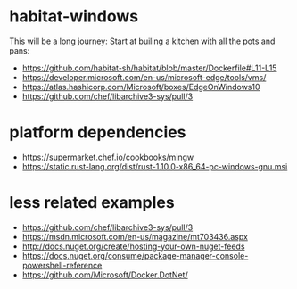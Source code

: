 # habitat-windows
This will be a long journey:
Start at builing a kitchen with all the pots and pans:

* https://github.com/habitat-sh/habitat/blob/master/Dockerfile#L11-L15
* https://developer.microsoft.com/en-us/microsoft-edge/tools/vms/
* https://atlas.hashicorp.com/Microsoft/boxes/EdgeOnWindows10
* https://github.com/chef/libarchive3-sys/pull/3

# platform dependencies
* https://supermarket.chef.io/cookbooks/mingw
* https://static.rust-lang.org/dist/rust-1.10.0-x86_64-pc-windows-gnu.msi

# less related examples
* https://github.com/chef/libarchive3-sys/pull/3
* https://msdn.microsoft.com/en-us/magazine/mt703436.aspx
* http://docs.nuget.org/create/hosting-your-own-nuget-feeds
* https://docs.nuget.org/consume/package-manager-console-powershell-reference
* https://github.com/Microsoft/Docker.DotNet/
